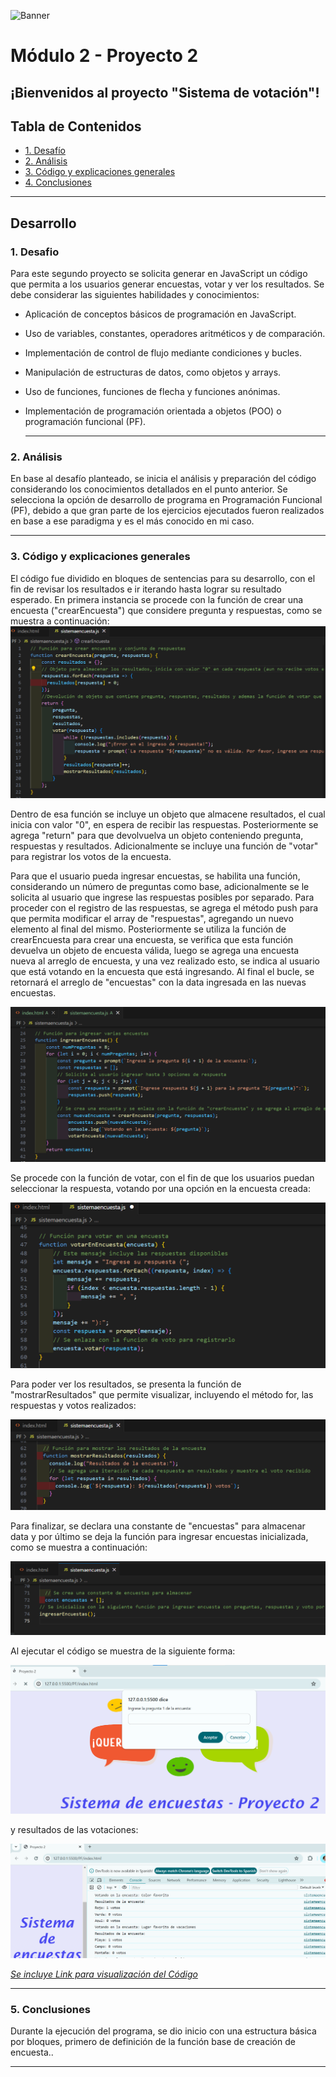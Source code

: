 ![Banner](./images/Banner_ppal.png)
# Módulo 2 - Proyecto 2
## ¡Bienvenidos al proyecto "Sistema de votación"!

## Tabla de Contenidos
* [1. Desafío](#1-Desafío)
* [2. Análisis](#2-Análisis)
* [3. Código y explicaciones generales](#4-Código-y-explicaciones-generales)
* [4. Conclusiones](#5-Conclusiones)

****
## Desarrollo

### 1. Desafio
 Para este segundo proyecto se solicita generar en JavaScript un código que permita a los usuarios generar encuestas, votar y ver los resultados. Se debe considerar las siguientes habilidades y conocimientos:
- Aplicación de conceptos básicos de programación en JavaScript.
- Uso de variables, constantes, operadores aritméticos y de comparación.
- Implementación de control de flujo mediante condiciones y bucles.
- Manipulación de estructuras de datos, como objetos y arrays.
- Uso de funciones, funciones de flecha y funciones anónimas.
- Implementación de programación orientada a objetos (POO) o programación funcional (PF).

  ****
  
### 2. Análisis
 En base al desafío planteado, se inicia el análisis y preparación del código considerando los conocimientos detallados en el punto anterior. Se selecciona la opción de desarrollo de programa en Programación Funcional (PF), debido a que gran parte de los ejercicios ejecutados fueron realizados en base a ese paradigma y es el más conocido en mi caso. 

****

### 3. Código y explicaciones generales
 El código fue dividido en bloques de sentencias para su desarrollo, con el fin de revisar los resultados e ir iterando hasta lograr su resultado esperado.
 En primera instancia se procede con la función de crear una encuesta ("crearEncuesta") que considere pregunta y respuestas, como se muestra a continuación:
 ![img funcion crearEncuesta](./images/Funcion_crearencuesta.png)
 
 Dentro de esa función se incluye un objeto que almacene resultados, el cual inicia con valor "0", en espera de recibir las respuestas. Posteriormente se agrega "return" para que devolvuelva un objeto conteniendo pregunta, respuestas y resultados. Adicionalmente se incluye una función de "votar" para registrar los votos de la encuesta.

 Para que el usuario pueda ingresar encuestas, se habilita una función, considerando un número de preguntas como base, adicionalmente se le solicita al usuario que ingrese las respuestas posibles por separado. Para proceder con el registro de las respuestas, se agrega el método push para que permita modificar el array de "respuestas", agregando un nuevo elemento al final del mismo.
 Posteriormente se utiliza la función de crearEncuesta para crear una encuesta, se verifica que esta función devuelva un objeto de encuesta válida, luego se agrega una encuesta nueva al arreglo de encuesta, y una vez realizado esto, se indica al usuario que está votando en la encuesta que está ingresando. Al final el bucle, se retornará el arreglo de "encuestas" con la data ingresada en las nuevas encuestas.

 ![img funcion ingresarEncuesta](./images/Funcion_ingresaencuesta.png)

 Se procede con la función de votar, con el fin de que los usuarios puedan seleccionar la respuesta, votando por una opción en la encuesta creada:
  
  ![img funcion votarEncuesta](./images/Funcion_votarencuesta.png)

 
 Para poder ver los resultados, se presenta la función de "mostrarResultados" que permite visualizar, incluyendo el método for, las respuestas y votos realizados:
 
  ![img funcion mostrarResultados](./images/Funcion_mostrarresultados.png)

 Para finalizar, se declara una constante de "encuestas" para almacenar data y por último se deja la función para ingresar encuestas inicializada, como se muestra a continuación:

  ![img final de codigo](./images/Final_codigo.png)

  Al ejecutar el código se muestra de la siguiente forma:
  
  ![img final de codigo](./images/ejecucioninicial.png)

  y resultados de las votaciones:

![img extracto_votaciones](./images/Extractovotaciones.png)
 
*[Se incluye Link para visualización del Código](./PF)*
  
  ****
  
  ### 5. Conclusiones
 Durante la ejecución del programa, se dio inicio con una estructura básica por bloques, primero de definición de la función base de creación de encuesta..

  ****

